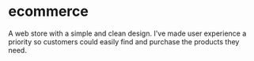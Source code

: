 # ecommerce
A web store with a simple and clean design. I've made user experience a priority so customers could easily find and purchase the products they need.